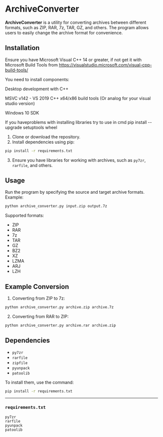 # ArchiveConverter

**ArchiveConverter** is a utility for converting archives between different formats, such as ZIP, RAR, 7z, TAR, GZ, and others. The program allows users to easily change the archive format for convenience.

## Installation

Ensure you have Microsoft Visual C++ 14 or greater, if not get it with Microsoft Build Tools from https://visualstudio.microsoft.com/visual-cpp-build-tools/

You need to install components:

Desktop development with C++

MSVC v142 - VS 2019 C++ x64/x86 build tools (Or analog for your visual studio version)

Windows 10 SDK

If you haveproblems with installing libraries try to use in cmd pip install --upgrade setuptools wheel

1. Clone or download the repository.
2. Install dependencies using pip:

```bash
pip install -r requirements.txt
```

3. Ensure you have libraries for working with archives, such as `py7zr`, `rarfile`, and others.

## Usage

Run the program by specifying the source and target archive formats. Example:

```bash
python archive_converter.py input.zip output.7z
```

Supported formats:
- ZIP
- RAR
- 7z
- TAR
- GZ
- BZ2
- XZ
- LZMA
- ARJ
- LZH

## Example Conversion

1. Converting from ZIP to 7z:

```bash
python archive_converter.py archive.zip archive.7z
```

2. Converting from RAR to ZIP:

```bash
python archive_converter.py archive.rar archive.zip
```

## Dependencies

- `py7zr`
- `rarfile`
- `zipfile`
- `pyunpack`
- `patoolib`

To install them, use the command:

```bash
pip install -r requirements.txt
```

---

### `requirements.txt`

```
py7zr
rarfile
pyunpack
patoolib
```
